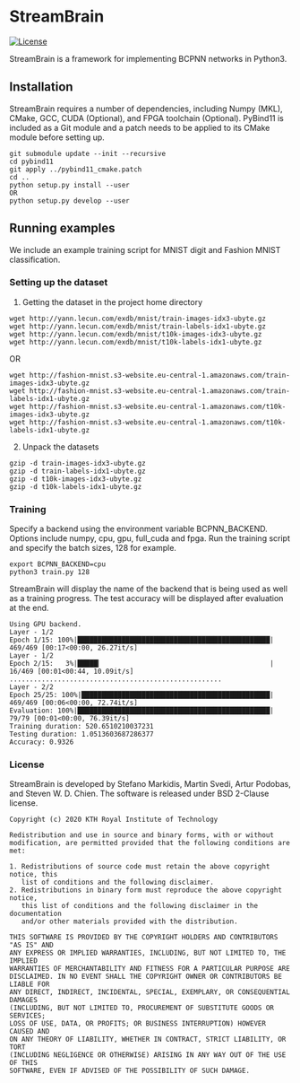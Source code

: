 # StreamBrain
[![License](https://img.shields.io/badge/License-BSD%202--Clause-orange.svg)](https://opensource.org/licenses/BSD-2-Clause)

StreamBrain is a framework for implementing BCPNN networks in Python3.
## Installation
StreamBrain requires a number of dependencies, including Numpy (MKL), CMake, GCC, CUDA (Optional), and FPGA toolchain (Optional). PyBind11 is included as a Git module and a patch needs to be applied to its CMake module before setting up.
```
git submodule update --init --recursive
cd pybind11
git apply ../pybind11_cmake.patch
cd ..
python setup.py install --user
OR
python setup.py develop --user
```
## Running examples
We include an example training script for MNIST digit and Fashion MNIST classification.
### Setting up the dataset
1) Getting the dataset in the project home directory
```
wget http://yann.lecun.com/exdb/mnist/train-images-idx3-ubyte.gz
wget http://yann.lecun.com/exdb/mnist/train-labels-idx1-ubyte.gz
wget http://yann.lecun.com/exdb/mnist/t10k-images-idx3-ubyte.gz
wget http://yann.lecun.com/exdb/mnist/t10k-labels-idx1-ubyte.gz
```
OR
```
wget http://fashion-mnist.s3-website.eu-central-1.amazonaws.com/train-images-idx3-ubyte.gz
wget http://fashion-mnist.s3-website.eu-central-1.amazonaws.com/train-labels-idx1-ubyte.gz
wget http://fashion-mnist.s3-website.eu-central-1.amazonaws.com/t10k-images-idx3-ubyte.gz
wget http://fashion-mnist.s3-website.eu-central-1.amazonaws.com/t10k-labels-idx1-ubyte.gz
```
2) Unpack the datasets
```
gzip -d train-images-idx3-ubyte.gz
gzip -d train-labels-idx1-ubyte.gz
gzip -d t10k-images-idx3-ubyte.gz
gzip -d t10k-labels-idx1-ubyte.gz
```
### Training
Specify a backend using the environment variable BCPNN_BACKEND. Options include numpy, cpu, gpu, full_cuda and fpga. Run the training script and specify the batch sizes, 128 for example.
```
export BCPNN_BACKEND=cpu
python3 train.py 128
```
StreamBrain will display the name of the backend that is being used as well as a training progress. The test accuracy will be displayed after evaluation at the end.
```
Using GPU backend.
Layer - 1/2
Epoch 1/15: 100%|████████████████████████████████████████████████| 469/469 [00:17<00:00, 26.27it/s]
Layer - 1/2
Epoch 2/15:   3%|█████▎                                          | 16/469 [00:01<00:44, 10.09it/s]
.....................................................
Layer - 2/2
Epoch 25/25: 100%|███████████████████████████████████████████████| 469/469 [00:06<00:00, 72.74it/s]
Evaluation: 100%|████████████████████████████████████████████████| 79/79 [00:01<00:00, 76.39it/s]
Training duration: 520.6510210037231
Testing duration: 1.0513603687286377
Accuracy: 0.9326
```
### License
StreamBrain is developed by Stefano Markidis, Martin Svedi, Artur Podobas, and Steven W. D. Chien. The software is released under BSD 2-Clause license.
```
Copyright (c) 2020 KTH Royal Institute of Technology

Redistribution and use in source and binary forms, with or without
modification, are permitted provided that the following conditions are met:

1. Redistributions of source code must retain the above copyright notice, this
   list of conditions and the following disclaimer.
2. Redistributions in binary form must reproduce the above copyright notice,
   this list of conditions and the following disclaimer in the documentation
   and/or other materials provided with the distribution.

THIS SOFTWARE IS PROVIDED BY THE COPYRIGHT HOLDERS AND CONTRIBUTORS "AS IS" AND
ANY EXPRESS OR IMPLIED WARRANTIES, INCLUDING, BUT NOT LIMITED TO, THE IMPLIED
WARRANTIES OF MERCHANTABILITY AND FITNESS FOR A PARTICULAR PURPOSE ARE
DISCLAIMED. IN NO EVENT SHALL THE COPYRIGHT OWNER OR CONTRIBUTORS BE LIABLE FOR
ANY DIRECT, INDIRECT, INCIDENTAL, SPECIAL, EXEMPLARY, OR CONSEQUENTIAL DAMAGES
(INCLUDING, BUT NOT LIMITED TO, PROCUREMENT OF SUBSTITUTE GOODS OR SERVICES;
LOSS OF USE, DATA, OR PROFITS; OR BUSINESS INTERRUPTION) HOWEVER CAUSED AND
ON ANY THEORY OF LIABILITY, WHETHER IN CONTRACT, STRICT LIABILITY, OR TORT
(INCLUDING NEGLIGENCE OR OTHERWISE) ARISING IN ANY WAY OUT OF THE USE OF THIS
SOFTWARE, EVEN IF ADVISED OF THE POSSIBILITY OF SUCH DAMAGE.
```
